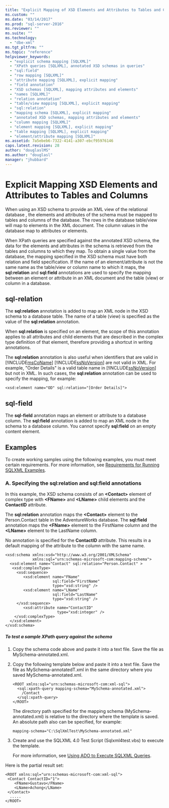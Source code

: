 ```yaml
---
title: "Explicit Mapping of XSD Elements and Attributes to Tables and Columns (SQLXML 4.0) | Microsoft Docs"
ms.custom: ""
ms.date: "03/14/2017"
ms.prod: "sql-server-2016"
ms.reviewer: ""
ms.suite: ""
ms.technology: 
  - "dbe-xml"
ms.tgt_pltfrm: ""
ms.topic: "reference"
helpviewer_keywords: 
  - "explicit schema mapping [SQLXML]"
  - "XPath queries [SQLXML], annotated XSD schemas in queries"
  - "sql:field"
  - "row mapping [SQLXML]"
  - "attribute mapping [SQLXML], explicit mapping"
  - "field annotation"
  - "XSD schemas [SQLXML], mapping attributes and elements"
  - "names [SQLXML]"
  - "relation annotation"
  - "table/view mapping [SQLXML], explicit mapping"
  - "sql:relation"
  - "mapping schema [SQLXML], explicit mapping"
  - "annotated XSD schemas, mapping attributes and elements"
  - "column mapping [SQLXML]"
  - "element mapping [SQLXML], explicit mapping"
  - "table mapping [SQLXML], explicit mapping"
  - "element/attribute mapping [SQLXML]"
ms.assetid: 7a5ebeb6-7322-4141-a307-ebcf95976146
caps.latest.revision: 28
author: "douglaslMS"
ms.author: "douglasl"
manager: "jhubbard"
---
```

# Explicit Mapping XSD Elements and Attributes to Tables and Columns
  When using an XSD schema to provide an XML view of the relational database , the elements and attributes of the schema must be mapped to tables and columns of the database. The rows in the database table/view will map to elements in the XML document. The column values in the database map to attributes or elements.  
  
 When XPath queries are specified against the annotated XSD schema, the data for the elements and attributes in the schema is retrieved from the tables and columns to which they map. To obtain a single value from the database, the mapping specified in the XSD schema must have both relation and field specification. If the name of an element/attribute is not the same name as the table/view or column name to which it maps, the **sql:relation** and **sql:field** annotations are used to specify the mapping between an element or attribute in an XML document and the table (view) or column in a database.  
  
## sql-relation  
 The **sql:relation** annotation is added to map an XML node in the XSD schema to a database table. The name of a table (view) is specified as the value of the **sql:relation** annotation.  
  
 When **sql:relation** is specified on an element, the scope of this annotation applies to all attributes and child elements that are described in the complex type definition of that element, therefore providing a shortcut in writing annotations.  
  
 The **sql:relation** annotation is also useful when identifiers that are valid in [!INCLUDE[msCoName](../../includes/msconame-md.md)] [!INCLUDE[ssNoVersion](../../includes/ssnoversion-md.md)] are not valid in XML. For example, "Order Details" is a valid table name in [!INCLUDE[ssNoVersion](../../includes/ssnoversion-md.md)] but not in XML. In such cases, the **sql:relation** annotation can be used to specify the mapping, for example:  
  
```  
<xsd:element name="OD" sql:relation="[Order Details]">  
```  
  
## sql-field  
 The **sql-field** annotation maps an element or attribute to a database column. The **sql:field** annotation is added to map an XML node in the schema to a database column. You cannot specify **sql:field** on an empty content element.  
  
## Examples  
 To create working samples using the following examples, you must meet certain requirements. For more information, see [Requirements for Running SQLXML Examples](../../relational-databases/sqlxml/requirements-for-running-sqlxml-examples.md).  
  
### A. Specifying the sql:relation and sql:field annotations  
 In this example, the XSD schema consists of an **\<Contact>** element of complex type with **\<FName>** and **\<LName>** child elements and the **ContactID** attribute.  
  
 The **sql:relation** annotation maps the **\<Contact>** element to the Person.Contact table in the AdventureWorks database. The **sql:field** annotation maps the **\<FName>** element to the FirstName column and the **\<LName>** element to the LastName column.  
  
 No annotation is specified for the **ContactID** attribute. This results in a default mapping of the attribute to the column with the same name.  
  
```  
<xsd:schema xmlns:xsd="http://www.w3.org/2001/XMLSchema"  
            xmlns:sql="urn:schemas-microsoft-com:mapping-schema">  
  <xsd:element name="Contact" sql:relation="Person.Contact" >  
   <xsd:complexType>  
     <xsd:sequence>  
        <xsd:element name="FName"  
                     sql:field="FirstName"   
                     type="xsd:string" />   
        <xsd:element name="LName"    
                     sql:field="LastName"    
                     type="xsd:string" />  
     </xsd:sequence>  
        <xsd:attribute name="ContactID"   
                       type="xsd:integer" />  
    </xsd:complexType>  
  </xsd:element>  
</xsd:schema>  
```  
  
##### To test a sample XPath query against the schema  
  
1.  Copy the schema code above and paste it into a text file. Save the file as MySchema-annotated.xml.  
  
2.  Copy the following template below and paste it into a text file. Save the file as MySchema-annotatedT.xml in the same directory where you saved MySchema-annotated.xml.  
  
    ```  
    <ROOT xmlns:sql="urn:schemas-microsoft-com:xml-sql">  
      <sql:xpath-query mapping-schema="MySchema-annotated.xml">  
        /Contact  
      </sql:xpath-query>  
    </ROOT>  
    ```  
  
     The directory path specified for the mapping schema (MySchema-annotated.xml) is relative to the directory where the template is saved. An absolute path also can be specified, for example:  
  
    ```  
    mapping-schema="C:\SqlXmlTest\MySchema-annotated.xml"  
    ```  
  
3.  Create and use the SQLXML 4.0 Test Script (Sqlxml4test.vbs) to execute the template.  
  
     For more information, see [Using ADO to Execute SQLXML Queries](../../relational-databases/sqlxml/using-ado-to-execute-sqlxml-4-0-queries.md).  
  
 Here is the partial result set:  
  
```  
<ROOT xmlns:sql="urn:schemas-microsoft-com:xml-sql">   
 <Contact ContactID="1">   
    <FName>Gustavo</FName>   
    <LName>Achong</LName>   
 </Contact>   
  .....  
</ROOT>  
```  
  
  